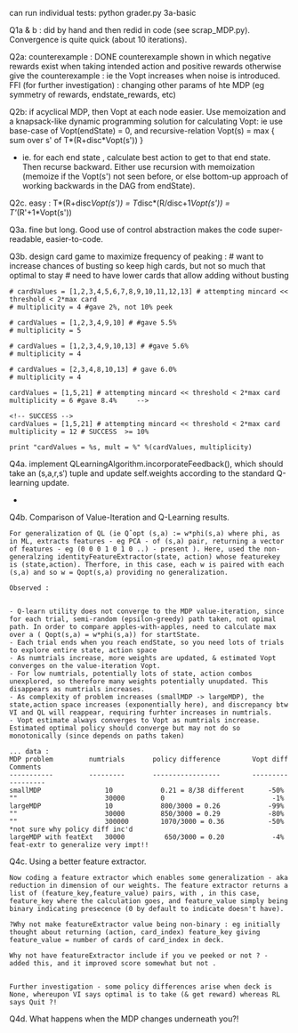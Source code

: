 can run individual tests: python grader.py 3a-basic

Q1a & b : did by hand and then redid in code (see scrap_MDP.py). Convergence is quite quick (about 10 iterations).

Q2a: counterexample : DONE
	counterexample shown in which negative rewards exist when taking intended action and positive rewards otherwise give the counterexample : ie the Vopt increases when noise is introduced. 
	FFI (for further investigation) : changing other params of hte MDP (eg symmetry of rewards, endstate_rewards, etc)

Q2b: if acyclical MDP, then Vopt at each node easier. Use memoization and a knapsack-like dynamic programming solution for calculating Vopt: ie use base-case of Vopt(endState) = 0, and recursive-relation Vopt(s) = max { sum over s' of T*(R+disc*Vopt(s')) }
- ie. for each end state , calculate best action to get to that end state. Then recurse backward. Either use recursion with memoization (memoize if the Vopt(s') not seen before, or else bottom-up approach of working backwards in the DAG from endState).

Q2c. easy : T*(R+disc*Vopt(s')) = T*disc*(R/disc+1*Vopt(s')) = T'*(R'+1*Vopt(s'))

Q3a. fine but long. Good use of control abstraction makes the code super-readable, easier-to-code.

Q3b. design card game to maximize frequency of peaking : 
	# want to increase chances of busting so keep high cards, but not so much that optimal to stay
    # need to have lower cards that allow adding without busting

	# cardValues = [1,2,3,4,5,6,7,8,9,10,11,12,13] # attempting mincard << threshold < 2*max card
    # multiplicity = 4 #gave 2%, not 10% peek

    # cardValues = [1,2,3,4,9,10] # #gave 5.5%
    # multiplicity = 5 
 
    # cardValues = [1,2,3,4,9,10,13] # #gave 5.6%
    # multiplicity = 4 

    # cardValues = [2,3,4,8,10,13] # gave 6.0%
    # multiplicity = 4     

    cardValues = [1,5,21] # attempting mincard << threshold < 2*max card
    multiplicity = 6 #gave 8.4%     -->

    <!-- SUCCESS -->
    cardValues = [1,5,21] # attempting mincard << threshold < 2*max card
    multiplicity = 12 # SUCCESS  >= 10%

    print "cardValues = %s, mult = %" %(cardValues, multiplicity)

Q4a. implement QLearningAlgorithm.incorporateFeedback(), which should take an (s,a,r,s′) tuple and update self.weights according to the standard Q-learning update.

- 

Q4b. Comparison of Value-Iteration and Q-Learning results. 

    For generalization of QL (ie Qˆopt (s,a) := w*phi(s,a) where phi, as in ML, extracts features - eg PCA - of (s,a) pair, returning a vector of features - eg (0 0 0 1 0 1 0 ..) - present ). Here, used the non-generalzing identityFeatureExtractor(state, action) whose featurekey is (state,action). Therfore, in this case, each w is paired with each (s,a) and so w = Qopt(s,a) providing no generalization. 

    Observed : 


	- Q-learn utility does not converge to the MDP value-iteration, since for each trial, semi-random (epsilon-greedy) path taken, not opimal path. In order to compare apples-with-apples, need to calculate max over a ( Qopt(s,a) = w*phi(s,a)) for startState.
	- Each trial ends when you reach endState, so you need lots of trials to explore entire state, action space
	- As numtrials increase, more weights are updated, & estimated Vopt converges on the value-iteration Vopt.
	- For low numtrials, potentially lots of state, action combos unexplored, so therefore many weights potentially unupdated. This disappears as numtrials increases. 
	- As complexity of problem increases (smallMDP -> largeMDP), the state,action space increases (exponentially here), and discrepancy btw VI and QL will reappear, requiring furhter increases in numtrials.
    - Vopt estimate always converges to Vopt as numtrials increase. Estimated optimal policy should converge but may not do so monotonically (since depends on paths taken)

    ... data :
    MDP problem         numtrials       policy difference        Vopt diff          Comments
    -----------         ---------       -----------------        ---------          ---------
    smallMDP                10            0.21 = 8/38 different      -50%
    ""                      30000         0                           -1%                             
    largeMDP                10            800/3000 = 0.26            -99%           
    ""                      30000         850/3000 = 0.29            -80%
    ""                      300000        1070/3000 = 0.36           -50%           *not sure why policy diff inc'd
    largeMDP with featExt   30000          650/3000 = 0.20            -4%          feat-extr to generalize very impt!!




Q4c. Using a better feature extractor. 

    Now coding a feature extractor which enables some generalization - aka reduction in dimension of our weights. The feature extractor returns a list of (feature_key,feature_value) pairs, with , in this case, feature_key where the calculation goes, and feature_value simply being binary indicating presecence (0 by default to indicate doesn't have). 

    ?Why not make featureExtractor value being non-binary : eg initially thought about returning (action, card_index) feature_key giving feature_value = number of cards of card_index in deck.

    Why not have featureExtractor include if you ve peeked or not ? - added this, and it improved score somewhat but not .


    Further investigation - some policy differences arise when deck is None, whereupon VI says optimal is to take (& get reward) whereas RL says Quit ?!

Q4d. What happens when the MDP changes underneath you?!

